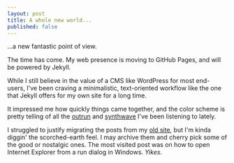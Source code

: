 ```yaml
---
layout: post
title: A whole new world...
published: false
---
```


&hellip;a new fantastic point of view.

The time has come. My web presence is moving to GitHub Pages, and will be powered by Jekyll.

While I still believe in the value of a CMS like WordPress for most end-users, I've been craving a minimalistic, text-oriented workflow like the one that Jekyll offers for my own site for a long time.

It impressed me how quickly things came together, and the color scheme is pretty telling of all the [outrun](https://www.youtube.com/watch?v=G22X5X49VhM&list=PLHQ0xKUMxXGv8Hed5TgzzCgT2YPIivJXs) and [synthwave](https://www.youtube.com/watch?v=yergWdn968o) I've been listening to lately.

I struggled to justify migrating the posts from my [old site](http://thinkontheclock.com), but I'm kinda diggin' the scorched-earth feel. I may archive them and cherry pick some of the good or nostalgic ones. The most visited post was on how to open Internet Explorer from a run dialog in Windows. *Yikes*.    
